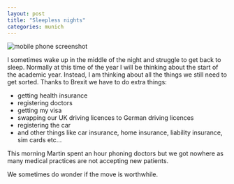 ```yaml
---
layout: post
title: "Sleepless nights"
categories: munich
---
```

<img src="/sabbaticaldiary/images/2022-08-29.jpg" alt="mobile phone screenshot" class="center">

I sometimes wake up in the middle of the night and struggle to get back to sleep. Normally at this time of the year I will be thinking about the start of the academic year. Instead, I am thinking about all the things we still need to get sorted. Thanks to Brexit we have to do extra things: 

* getting health insurance
* registering doctors
* getting my visa
* swapping our UK driving licences to German driving licences
* registering the car
* and other things like car insurance, home insurance, liability insurance, sim cards etc... 

This morning Martin spent an hour phoning doctors but we got nowhere as many medical practices are not accepting new patients.

We sometimes do wonder if the move is worthwhile. 